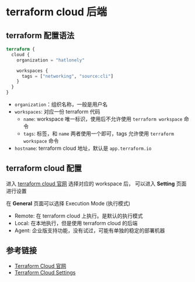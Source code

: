 # terraform cloud 后端

## terraform 配置语法

```terraform
terraform {
  cloud {
    organization = "hatlonely"

    workspaces {
      tags = ["networking", "source:cli"]
    }
  }
}
```

- `organization`：组织名称，一般是用户名
- `workspaces`: 对应一份 terraform 代码
    - `name`: workspace 唯一标识，使用后不允许使用 `terraform workspace` 命令
    - `tags`: 标签，和 `name` 两者使用一个即可，tags 允许使用 `terraform workspace` 命令
- `hostname`: terraform cloud 地址，默认是 `app.terraform.io`

## terraform cloud 配置

进入 [terraform cloud 官网](https://app.terraform.io/app/hatlonely/workspaces) 选择对应的 workspace 后，
可以进入 **Setting** 页面进行设置

在 **General** 页面可以选择 Execution Mode (执行模式)

- Remote: 在 terraform cloud 上执行。是默认的执行模式
- Local: 在本地执行，但是使用 terraform cloud 的后端
- Agent: 企业版支持功能，没有试过，可能有单独的稳定的部署机器

## 参考链接

- [Terraform Cloud 官网](https://app.terraform.io/app/hatlonely/workspaces)
- [Terraform Cloud Settings](https://developer.hashicorp.com/terraform/cli/cloud/settings)
